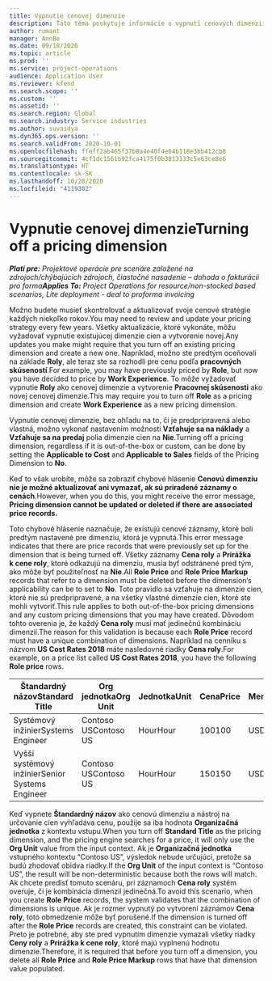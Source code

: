 ```yaml
---
title: Vypnutie cenovej dimenzie
description: Táto téma poskytuje informácie o vypnutí cenových dimenzií.
author: rumant
manager: AnnBe
ms.date: 09/18/2020
ms.topic: article
ms.prod: ''
ms.service: project-operations
audience: Application User
ms.reviewer: kfend
ms.search.scope: ''
ms.custom: ''
ms.assetid: ''
ms.search.region: Global
ms.search.industry: Service industries
ms.author: suvaidya
ms.dyn365.ops.version: ''
ms.search.validFrom: 2020-10-01
ms.openlocfilehash: ffeff2ab465f37b8a4e40f4e64b118e3bb412cb8
ms.sourcegitcommit: 4cf1dc1561b92fca4175f0b3813133c5e63ce8e6
ms.translationtype: HT
ms.contentlocale: sk-SK
ms.lasthandoff: 10/28/2020
ms.locfileid: "4119302"
---
```

# <a name="turning-off-a-pricing-dimension"></a><span data-ttu-id="e2e71-103">Vypnutie cenovej dimenzie</span><span class="sxs-lookup"><span data-stu-id="e2e71-103">Turning off a pricing dimension</span></span>

<span data-ttu-id="e2e71-104">_**Platí pre:** Projektové operácie pre scenáre založené na zdrojoch/chýbajúcich zdrojoch, čiastočné nasadenie – dohoda o fakturácii pro forma_</span><span class="sxs-lookup"><span data-stu-id="e2e71-104">_**Applies To:** Project Operations for resource/non-stocked based scenarios, Lite deployment - deal to proforma invoicing_</span></span>

<span data-ttu-id="e2e71-105">Možno budete musieť skontrolovať a aktualizovať svoje cenové stratégie každých niekoľko rokov.</span><span class="sxs-lookup"><span data-stu-id="e2e71-105">You may need to review and update your pricing strategy every few years.</span></span> <span data-ttu-id="e2e71-106">Všetky aktualizácie, ktoré vykonáte, môžu vyžadovať vypnutie existujúcej dimenzie cien a vytvorenie novej.</span><span class="sxs-lookup"><span data-stu-id="e2e71-106">Any updates you make might require that you turn off an existing pricing dimension and create a new one.</span></span> <span data-ttu-id="e2e71-107">Napríklad, možno ste predtým oceňovali na základe **Roly**, ale teraz ste sa rozhodli pre cenu podľa **pracovných skúseností**.</span><span class="sxs-lookup"><span data-stu-id="e2e71-107">For example, you may have previously priced by **Role**, but now you have decided to price by **Work Experience**.</span></span> <span data-ttu-id="e2e71-108">To môže vyžadovať vypnutie **Roly** ako cenovej dimenzie a vytvorenie **Pracovnej skúsenosti** ako novej cenovej dimenzie.</span><span class="sxs-lookup"><span data-stu-id="e2e71-108">This may require you to turn off **Role** as a pricing dimension and create **Work Experience** as a new pricing dimension.</span></span> 

<span data-ttu-id="e2e71-109">Vypnutie cenovej dimenzie, bez ohľadu na to, či je predpripravená alebo vlastná, možno vykonať nastavením možnosti **Vzťahuje sa na náklady** a **Vzťahuje sa na predaj** polia dimenzie cien na **Nie**.</span><span class="sxs-lookup"><span data-stu-id="e2e71-109">Turning off a pricing dimension, regardless if it is out-of-the-box or custom, can be done by setting the **Applicable to Cost** and **Applicable to Sales** fields of the Pricing Dimension to **No**.</span></span>

<span data-ttu-id="e2e71-110">Keď to však urobíte, môže sa zobraziť chybové hlásenie **Cenovú dimenziu nie je možné aktualizovať ani vymazať, ak sú priradené záznamy o cenách**.</span><span class="sxs-lookup"><span data-stu-id="e2e71-110">However, when you do this, you might receive the error message, **Pricing dimension cannot be updated or deleted if there are associated price records.**</span></span>

<span data-ttu-id="e2e71-111">Toto chybové hlásenie naznačuje, že existujú cenové záznamy, ktoré boli predtým nastavené pre dimenziu, ktorá je vypnutá.</span><span class="sxs-lookup"><span data-stu-id="e2e71-111">This error message indicates that there are price records that were previously set up for the dimension that is being turned off.</span></span> <span data-ttu-id="e2e71-112">Všetky záznamy **Cena roly** a **Prirážka k cene roly**, ktoré odkazujú na dimenziu, musia byť odstránené pred tým, ako môže byť použiteľnosť na **Nie**.</span><span class="sxs-lookup"><span data-stu-id="e2e71-112">All **Role Price** and **Role Price Markup** records that refer to a dimension must be deleted before the dimension’s applicability can be to set to **No**.</span></span> <span data-ttu-id="e2e71-113">Toto pravidlo sa vzťahuje na dimenzie cien, ktoré nie sú predpripravené, a na všetky vlastné dimenzie cien, ktoré ste mohli vytvoriť.</span><span class="sxs-lookup"><span data-stu-id="e2e71-113">This rule applies to both out-of-the-box pricing dimensions and any custom pricing dimensions that you may have created.</span></span> <span data-ttu-id="e2e71-114">Dôvodom tohto overenia je, že každý **Cena roly** musí mať jedinečnú kombináciu dimenzií.</span><span class="sxs-lookup"><span data-stu-id="e2e71-114">The reason for this validation is because each **Role Price** record must have a unique combination of dimensions.</span></span> <span data-ttu-id="e2e71-115">Napríklad na cenníku s názvom **US Cost Rates 2018** máte nasledovné riadky **Cena roly**.</span><span class="sxs-lookup"><span data-stu-id="e2e71-115">For example, on a price list called **US Cost Rates 2018**, you have the following **Role price** rows.</span></span> 

| <span data-ttu-id="e2e71-116">Štandardný názov</span><span class="sxs-lookup"><span data-stu-id="e2e71-116">Standard Title</span></span>         | <span data-ttu-id="e2e71-117">Org jednotka</span><span class="sxs-lookup"><span data-stu-id="e2e71-117">Org Unit</span></span>    |<span data-ttu-id="e2e71-118">Jednotka</span><span class="sxs-lookup"><span data-stu-id="e2e71-118">Unit</span></span>   |<span data-ttu-id="e2e71-119">Cena</span><span class="sxs-lookup"><span data-stu-id="e2e71-119">Price</span></span>  |<span data-ttu-id="e2e71-120">Mena</span><span class="sxs-lookup"><span data-stu-id="e2e71-120">Currency</span></span>  |
| -----------------------|-------------|-------|-------|----------|
| <span data-ttu-id="e2e71-121">Systémový inžinier</span><span class="sxs-lookup"><span data-stu-id="e2e71-121">Systems Engineer</span></span>|<span data-ttu-id="e2e71-122">Contoso US</span><span class="sxs-lookup"><span data-stu-id="e2e71-122">Contoso US</span></span>|<span data-ttu-id="e2e71-123">Hour</span><span class="sxs-lookup"><span data-stu-id="e2e71-123">Hour</span></span>| <span data-ttu-id="e2e71-124">100</span><span class="sxs-lookup"><span data-stu-id="e2e71-124">100</span></span>|<span data-ttu-id="e2e71-125">USD</span><span class="sxs-lookup"><span data-stu-id="e2e71-125">USD</span></span>|
| <span data-ttu-id="e2e71-126">Vyšší systémový inžinier</span><span class="sxs-lookup"><span data-stu-id="e2e71-126">Senior Systems Engineer</span></span>|<span data-ttu-id="e2e71-127">Contoso US</span><span class="sxs-lookup"><span data-stu-id="e2e71-127">Contoso US</span></span>|<span data-ttu-id="e2e71-128">Hour</span><span class="sxs-lookup"><span data-stu-id="e2e71-128">Hour</span></span>| <span data-ttu-id="e2e71-129">150</span><span class="sxs-lookup"><span data-stu-id="e2e71-129">150</span></span>| <span data-ttu-id="e2e71-130">USD</span><span class="sxs-lookup"><span data-stu-id="e2e71-130">USD</span></span>|


<span data-ttu-id="e2e71-131">Keď vypnete **Štandardný názov** ako cenovú dimenziu a nástroj na určovanie cien vyhľadáva cenu, použije sa iba hodnota **Organizačná jednotka** z kontextu vstupu.</span><span class="sxs-lookup"><span data-stu-id="e2e71-131">When you turn off **Standard Title** as the pricing dimension, and the pricing engine searches for a price, it will only use the **Org Unit** value from the input context.</span></span> <span data-ttu-id="e2e71-132">Ak je **Organizačná jednotka** vstupného kontextu “Contoso US”, výsledok nebude určujúci, pretože sa budú zhodovať obidva riadky.</span><span class="sxs-lookup"><span data-stu-id="e2e71-132">If the **Org Unit** of the input context is “Contoso US”, the result will be non-deterministic because both the rows will match.</span></span> <span data-ttu-id="e2e71-133">Ak chcete predísť tomuto scenáru, pri záznamoch **Cena roly** systém overuje, či je kombinácia dimenzií jedinečná.</span><span class="sxs-lookup"><span data-stu-id="e2e71-133">To avoid this scenario, when you create **Role Price** records, the system validates that the combination of dimensions is unique.</span></span> <span data-ttu-id="e2e71-134">Ak je rozmer vypnutý po vytvorení záznamov **Cena roly**, toto obmedzenie môže byť porušené.</span><span class="sxs-lookup"><span data-stu-id="e2e71-134">If the dimension is turned off after the **Role Price** records are created, this constraint can be violated.</span></span> <span data-ttu-id="e2e71-135">Preto je potrebné, aby ste pred vypnutím dimenzie vymazali všetky riadky **Ceny roly** a **Prirážka k cene roly**, ktoré majú vyplnenú hodnotu dimenzie.</span><span class="sxs-lookup"><span data-stu-id="e2e71-135">Therefore, it is required that before you turn off a dimension, you delete all **Role Price** and **Role Price Markup** rows that have that dimension value populated.</span></span>

